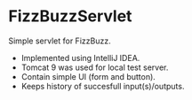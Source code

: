 # FizzBuzzServlet

Simple servlet for FizzBuzz.
- Implemented using IntelliJ IDEA.
- Tomcat 9 was used for local test server.
- Contain simple UI (form and button).
- Keeps history of succesfull input(s)/outputs.
